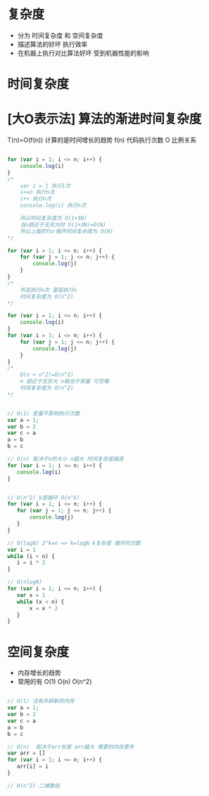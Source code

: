 

# 复杂度 
  - 分为 时间复杂度 和 空间复杂度
  - 描述算法的好坏 执行效率
  - 在机器上执行对比算法好坏 受到机器性能的影响

# 时间复杂度
# [大O表示法] 算法的渐进时间复杂度
  T(n)=O(f(n))  计算的是时间增长的趋势
                 f(n) 代码执行次数
                 O 比例关系

```javascript

for (var i = 1; i <= n; i++) {
    console.log(i)
}
/* 
    var i = 1 执行1次
    i<=n 执行n次
    i++ 执行n次
    console.log(i) 执行n次

    所以时间复杂度为 O(1+3N)
    当n趋近于无穷大时 O(1+3N)=O(N)
    所以上面的for循环时间复杂度为 O(N)
*/

for (var i = 1; i <= n; i++) {
    for (var j = 1; j <= n; j++) {
        console.log(j)
    }
}
/* 
    外层执行n次 里层执行n
    时间复杂度为 O(n^2)
*/

for (var i = 1; i <= n; i++) {
    console.log(i)
}
for (var i = 1; i <= n; i++) {
    for (var j = 1; j <= n; j++) {
        console.log(j)
    }
}
/* 
    O(n + n^2)=O(n^2)
    n 趋近于无穷大 n相当于常量 可忽略
    时间复杂度为 O(n^2)
*/

```
 
 ```javascript

// O(1) 变量不影响执行次数
var a = 1;
var b = 2
var c = a
a = b
b = c

// O(n) 取决于n的大小 n越大 时间复杂度越高
for (var i = 1; i <= n; i++) {
    console.log(i)
}


// O(n^2) k层循环 O(n^k)
for (var i = 1; i <= n; i++) {
    for (var j = 1; j <= n; j++) {
        console.log(j)
    }
}

// O(logN) 2^k=n => k=logN k复杂度 循环的次数
var i = 1
while (i < n) {
    i = i * 2
}

// O(nlogN)
for (var i = 1; i <= n; i++) {
    var x = 1
    while (x < n) {
        x = x * 2
    }
}

 ```

 # 空间复杂度 
   - 内存增长的趋势
   - 常用的有 O(1) O(n) O(n^2) 

 ```javascript

// O(1) 没有开辟新的内存
var a = 1;
var b = 2
var c = a
a = b
b = c

// O(n)  取决于arr长度 arr越大 需要的内存更多
var arr = []
for (var i = 1; i <= n; i++) {
    arr[i] = i
}

// O(n^2) 二维数组


```